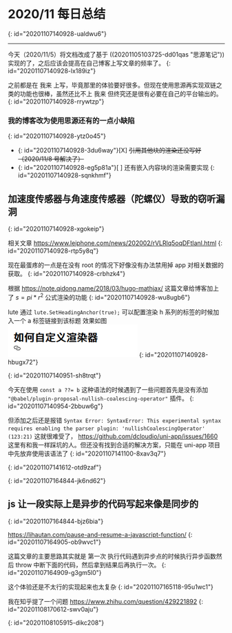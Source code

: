 # 2020/11 每日总结
{: id="20201107140928-ualdwu6"}

---

今天（2020/11/5）将文档改成了基于 ((20201105103725-dd01qas "思源笔记")) 实现的了，之后应该会提高在自己博客上写文章的频率了。
{: id="20201107140928-lx189iz"}

之前都是在 我来 上写，毕竟那里的体验要好很多。但现在使用思源再实现双链之类的功能也很棒，虽然还比不上 我来 但终究还是很有必要在自己的平台输出的。
{: id="20201107140928-rrywtzp"}

### 我的博客改为使用思源还有的一点小缺陷
{: id="20201107140928-ytz0o45"}

* {: id="20201107140928-3du6way"}[X] ~~引用其他块的渲染还没写好（2020/11/8 号解决了）~~
* {: id="20201107140928-eg5p81a"}[ ] 还有嵌入内容块的渲染需要实现
{: id="20201107140928-sqnkhmf"}

## 加速度传感器与角速度传感器（陀螺仪）导致的窃听漏洞
{: id="20201107140928-xgokeip"}

相关文章 https://www.leiphone.com/news/202002/rVLRlq5oqDFtIanl.html
{: id="20201107140928-rtp5y8q"}

现在最蛋疼的一点是在没有 root 的情况下好像没有办法禁用掉 app 对相关数据的获取。
{: id="20201107140928-crbhzk4"}

根据 https://note.qidong.name/2018/03/hugo-mathjax/ 这篇文章给博客加上了 $s = pi * r^2$ 公式渲染的功能
{: id="20201107140928-wu8ugb6"}

lute 通过 `lute.SetHeadingAnchor(true);` 可以配置渲染 h 系列的标签的时候加入一个 a 标签链接到该标题 效果如图 ![image.png](assets/20201106140132-bml2b50-image.png)
{: id="20201107140928-hbugx72"}

{: id="20201107140951-sh8trqt"}

今天在使用 `const a ??= b` 这种语法的时候遇到了一些问题首先是没有添加 `"@babel/plugin-proposal-nullish-coalescing-operator"` 插件。
{: id="20201107140954-2bbuw6g"}

但添加之后还是报错 `Syntax Error: SyntaxError: This experimental syntax requires enabling the parser plugin: 'nullishCoalescingOperator' (123:21)` 这就很难受了， https://github.com/dcloudio/uni-app/issues/1660 这里有和我一样踩坑的人。但还没有找到合适的解决方案，只能在 uni-app 项目中先放弃使用该语法了
{: id="20201107141100-8xav3q7"}

{: id="20201107141612-otd9zaf"}

{: id="20201107164844-jk6nd62"}

## js 让一段实际上是异步的代码写起来像是同步的
{: id="20201107164844-bjz6bia"}

https://lihautan.com/pause-and-resume-a-javascript-function/
{: id="20201107164905-ob9wvc1"}

这篇文章的主要思路其实就是 第一次 执行代码遇到异步点的时候执行异步函数然后 throw 中断下面的代码，然后拿到结果后再执行一次。
{: id="20201107164909-g3gm5l0"}

这个体验还是不太行的实现起来也太复杂
{: id="20201107165118-95u1wc1"}

我在知乎提了一个问题 https://www.zhihu.com/question/429221892
{: id="20201108170612-swv0aju"}

{: id="20201108105915-dikc208"}
